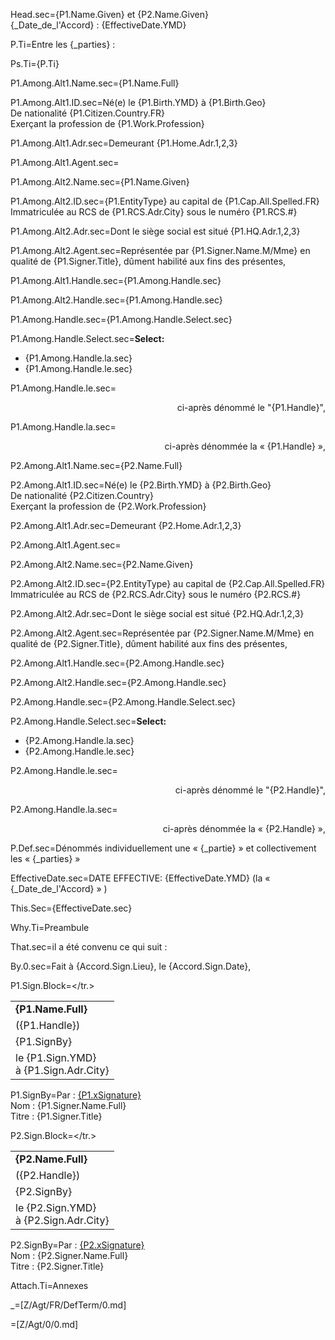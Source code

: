 Head.sec={P1.Name.Given} et {P2.Name.Given}<br>{_Date_de_l'Accord} : {EffectiveDate.YMD}

P.Ti=Entre les {_parties} :

Ps.Ti={P.Ti}


P1.Among.Alt1.Name.sec={P1.Name.Full}

P1.Among.Alt1.ID.sec=Né(e) le {P1.Birth.YMD} à {P1.Birth.Geo}<br>De nationalité {P1.Citizen.Country.FR}<br>Exerçant la profession de {P1.Work.Profession}

P1.Among.Alt1.Adr.sec=Demeurant {P1.Home.Adr.1,2,3}

P1.Among.Alt1.Agent.sec=</i>

P1.Among.Alt2.Name.sec={P1.Name.Given}

P1.Among.Alt2.ID.sec={P1.EntityType} au capital de {P1.Cap.All.Spelled.FR}<br>Immatriculée au RCS de {P1.RCS.Adr.City} sous le numéro {P1.RCS.#}

P1.Among.Alt2.Adr.sec=Dont le siège social est situé {P1.HQ.Adr.1,2,3}

P1.Among.Alt2.Agent.sec=Représentée par {P1.Signer.Name.M/Mme} en qualité de {P1.Signer.Title}, dûment habilité aux fins des présentes,

P1.Among.Alt1.Handle.sec={P1.Among.Handle.sec}

P1.Among.Alt2.Handle.sec={P1.Among.Handle.sec}

P1.Among.Handle.sec={P1.Among.Handle.Select.sec}

P1.Among.Handle.Select.sec=<b>Select:</b><ul><li>{P1.Among.Handle.la.sec}</li><li>{P1.Among.Handle.le.sec}</li></ul>

P1.Among.Handle.le.sec=<div align="right">ci-après dénommé le "{P1.Handle}",</div>

P1.Among.Handle.la.sec=<div align="right">ci-après dénommée la « {P1.Handle} »,</div>


P2.Among.Alt1.Name.sec={P2.Name.Full}

P2.Among.Alt1.ID.sec=Né(e) le {P2.Birth.YMD} à {P2.Birth.Geo}<br>De nationalité {P2.Citizen.Country}<br>Exerçant la profession de {P2.Work.Profession}

P2.Among.Alt1.Adr.sec=Demeurant {P2.Home.Adr.1,2,3}

P2.Among.Alt1.Agent.sec=</i>

P2.Among.Alt2.Name.sec={P2.Name.Given}

P2.Among.Alt2.ID.sec={P2.EntityType} au capital de {P2.Cap.All.Spelled.FR}<br>Immatriculée au RCS de {P2.RCS.Adr.City} sous le numéro {P2.RCS.#}

P2.Among.Alt2.Adr.sec=Dont le siège social est situé {P2.HQ.Adr.1,2,3}

P2.Among.Alt2.Agent.sec=Représentée par {P2.Signer.Name.M/Mme} en qualité de {P2.Signer.Title}, dûment habilité aux fins des présentes,


P2.Among.Alt1.Handle.sec={P2.Among.Handle.sec}

P2.Among.Alt2.Handle.sec={P2.Among.Handle.sec}

P2.Among.Handle.sec={P2.Among.Handle.Select.sec}

P2.Among.Handle.Select.sec=<b>Select:</b><ul><li>{P2.Among.Handle.la.sec}</li><li>{P2.Among.Handle.le.sec}</li></ul>

P2.Among.Handle.le.sec=<div align="right">ci-après dénommé le "{P2.Handle}",</div>

P2.Among.Handle.la.sec=<div align="right">ci-après dénommée la « {P2.Handle} »,</div>

P.Def.sec=Dénommés individuellement une « {_partie} » et collectivement  les « {_parties} »

EffectiveDate.sec=DATE EFFECTIVE: {EffectiveDate.YMD} (la « {_Date_de_l'Accord} » )

This.Sec={EffectiveDate.sec}

Why.Ti=Preambule 

That.sec=il a été convenu ce qui suit :

By.0.sec=Fait à {Accord.Sign.Lieu}, le {Accord.Sign.Date},

P1.Sign.Block=<table border="0" cellpadding="1" cellspacing="1" style="width:300px"><tr><td><strong>{P1.Name.Full}</strong></td></tr><tr><td>({P1.Handle})</td></tr><tr><td>{P1.SignBy}</td></tr><tr><td>le {P1.Sign.YMD}<br>à {P1.Sign.Adr.City}</td></tr.></table>

P1.SignBy=Par : <u>{P1.xSignature}</u><br/>Nom : {P1.Signer.Name.Full}<br/>Titre : {P1.Signer.Title}

P2.Sign.Block=<table border="0" cellpadding="1" cellspacing="1" style="width:300px"><tr><td><strong>{P2.Name.Full}</strong></td></tr><tr><td>({P2.Handle})</td></tr><tr><td>{P2.SignBy}</td></tr><tr><td>le {P2.Sign.YMD}<br>à {P2.Sign.Adr.City}</td></tr.></table>

P2.SignBy=Par : <u>{P2.xSignature}</u><br/>Nom : {P2.Signer.Name.Full}<br/>Titre : {P2.Signer.Title}

Attach.Ti=Annexes

_=[Z/Agt/FR/DefTerm/0.md]

=[Z/Agt/0/0.md]